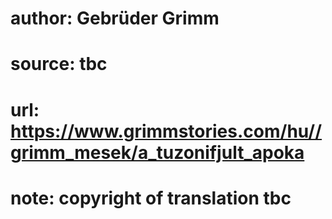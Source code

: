 # author: Gebrüder Grimm
# source: tbc
# url: https://www.grimmstories.com/hu//grimm_mesek/a_tuzonifjult_apoka
# note: copyright of translation tbc



